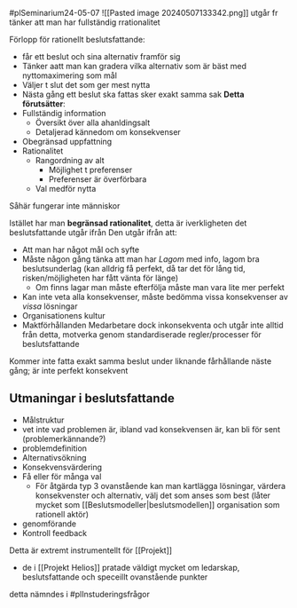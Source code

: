 #plSeminarium24-05-07 
![[Pasted image 20240507133342.png]]
utgår fr tänker  att man har fullständig rrationalitet

Förlopp för rationellt beslutsfattande:
- får ett beslut och sina alternativ framför sig
- Tänker aatt man kan gradera vilka alternativ som är bäst med nyttomaximering som mål
- Väljer t slut det som ger mest nytta
- Nästa gång ett beslut ska fattas sker exakt samma sak
**Detta förutsätter**:
- Fullständig information
	- Översikt över alla ahanldingsalt
	- Detaljerad kännedom om konsekvenser
- Obegränsad uppfattning
- Rationalitet
	- Rangordning av alt
		- Möjlighet t preferenser
		- Preferenser är överförbara
	- Val medför nytta

Såhär fungerar inte människor

Istället har man **begränsad rationalitet**, detta är iverkligheten det beslutsfattande utgår ifrån
Den utgår ifrån att:
- Att man har något mål och syfte
- Måste någon gång tänka att man har *Lagom* med info, lagom bra beslutsunderlag (kan alldrig få perfekt, då tar det för lång tid, risken/möjligheten har fått vänta för länge)
	- Om finns lagar man måste efterfölja måste man vara lite mer perfekt
- Kan inte veta alla konsekvenser, måste bedömma vissa konsekvenser av *vissa* lösningar
- Organisationens kultur
- Maktförhållanden
Medarbetare dock inkonsekventa och utgår inte alltid från detta, motverka genom standardiserade regler/processer för beslutsfattande

Kommer inte fatta exakt samma beslut under liknande fårhållande näste gång; är inte perfekt konsekvent


## Utmaningar i beslutsfattande
- Målstruktur
- vet inte vad problemen är, ibland vad  konsekvensen är, kan bli för sent (problemerkännande?)
- problemdefinition
- Alternativsökning
- Konsekvensvärdering
- Få eller för många val
	- För åtgärda typ 3 ovanstående kan man kartlägga lösningar, värdera konsekvenster och alternativ, välj det som anses som best (låter mycket som [[Beslutsmodeller|beslutsmodellen]] organisation som rationell aktör)
- genomförande
- Kontroll feedback

Detta är extremt instrumentellt för [[Projekt]]
- de i [[Projekt Helios]] pratade väldigt mycket om ledarskap, beslutsfattande och speceillt ovanstående punkter



detta nämndes i #plInstuderingsfrågor 